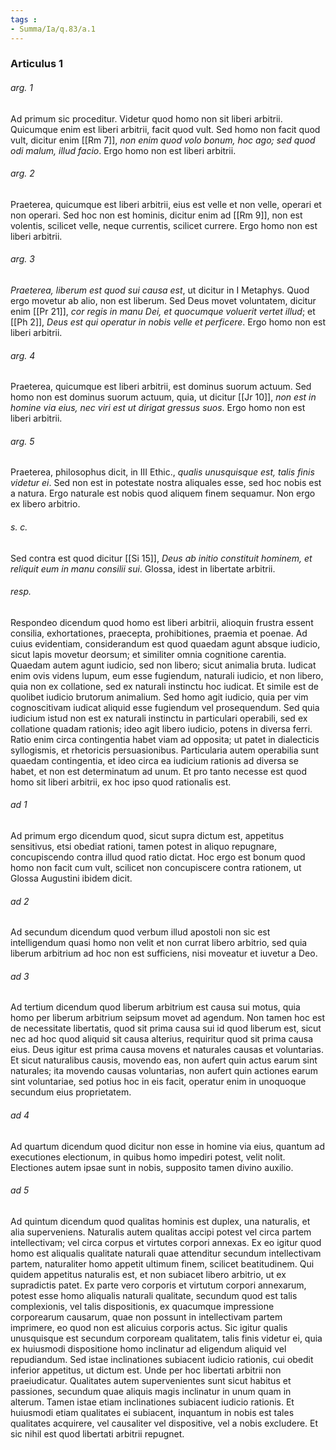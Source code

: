 ```yaml
---
tags : 
- Summa/Ia/q.83/a.1
---
```


### Articulus 1

###### arg. 1
Ad primum sic proceditur. Videtur quod homo non sit liberi arbitrii. Quicumque enim est liberi arbitrii, facit quod vult. Sed homo non facit quod vult, dicitur enim [[Rm 7]], *non enim quod volo bonum, hoc ago; sed quod odi malum, illud facio*. Ergo homo non est liberi arbitrii.

###### arg. 2
Praeterea, quicumque est liberi arbitrii, eius est velle et non velle, operari et non operari. Sed hoc non est hominis, dicitur enim ad [[Rm 9]], non est volentis, scilicet velle, neque currentis, scilicet currere. Ergo homo non est liberi arbitrii.

###### arg. 3
*Praeterea, liberum est quod sui causa est*, ut dicitur in I Metaphys. Quod ergo movetur ab alio, non est liberum. Sed Deus movet voluntatem, dicitur enim [[Pr 21]], *cor regis in manu Dei, et quocumque voluerit vertet illud*; et [[Ph 2]], *Deus est qui operatur in nobis velle et perficere*. Ergo homo non est liberi arbitrii.

###### arg. 4
Praeterea, quicumque est liberi arbitrii, est dominus suorum actuum. Sed homo non est dominus suorum actuum, quia, ut dicitur [[Jr 10]], *non est in homine via eius, nec viri est ut dirigat gressus suos*. Ergo homo non est liberi arbitrii.

###### arg. 5
Praeterea, philosophus dicit, in III Ethic., *qualis unusquisque est, talis finis videtur ei*. Sed non est in potestate nostra aliquales esse, sed hoc nobis est a natura. Ergo naturale est nobis quod aliquem finem sequamur. Non ergo ex libero arbitrio.

###### s. c.
Sed contra est quod dicitur [[Si 15]], *Deus ab initio constituit hominem, et reliquit eum in manu consilii sui*. Glossa, idest in libertate arbitrii.

###### resp.
Respondeo dicendum quod homo est liberi arbitrii, alioquin frustra essent consilia, exhortationes, praecepta, prohibitiones, praemia et poenae. Ad cuius evidentiam, considerandum est quod quaedam agunt absque iudicio, sicut lapis movetur deorsum; et similiter omnia cognitione carentia. Quaedam autem agunt iudicio, sed non libero; sicut animalia bruta. Iudicat enim ovis videns lupum, eum esse fugiendum, naturali iudicio, et non libero, quia non ex collatione, sed ex naturali instinctu hoc iudicat. Et simile est de quolibet iudicio brutorum animalium. Sed homo agit iudicio, quia per vim cognoscitivam iudicat aliquid esse fugiendum vel prosequendum. Sed quia iudicium istud non est ex naturali instinctu in particulari operabili, sed ex collatione quadam rationis; ideo agit libero iudicio, potens in diversa ferri. Ratio enim circa contingentia habet viam ad opposita; ut patet in dialecticis syllogismis, et rhetoricis persuasionibus. Particularia autem operabilia sunt quaedam contingentia, et ideo circa ea iudicium rationis ad diversa se habet, et non est determinatum ad unum. Et pro tanto necesse est quod homo sit liberi arbitrii, ex hoc ipso quod rationalis est.

###### ad 1
Ad primum ergo dicendum quod, sicut supra dictum est, appetitus sensitivus, etsi obediat rationi, tamen potest in aliquo repugnare, concupiscendo contra illud quod ratio dictat. Hoc ergo est bonum quod homo non facit cum vult, scilicet non concupiscere contra rationem, ut Glossa Augustini ibidem dicit.

###### ad 2
Ad secundum dicendum quod verbum illud apostoli non sic est intelligendum quasi homo non velit et non currat libero arbitrio, sed quia liberum arbitrium ad hoc non est sufficiens, nisi moveatur et iuvetur a Deo.

###### ad 3
Ad tertium dicendum quod liberum arbitrium est causa sui motus, quia homo per liberum arbitrium seipsum movet ad agendum. Non tamen hoc est de necessitate libertatis, quod sit prima causa sui id quod liberum est, sicut nec ad hoc quod aliquid sit causa alterius, requiritur quod sit prima causa eius. Deus igitur est prima causa movens et naturales causas et voluntarias. Et sicut naturalibus causis, movendo eas, non aufert quin actus earum sint naturales; ita movendo causas voluntarias, non aufert quin actiones earum sint voluntariae, sed potius hoc in eis facit, operatur enim in unoquoque secundum eius proprietatem.

###### ad 4
Ad quartum dicendum quod dicitur non esse in homine via eius, quantum ad executiones electionum, in quibus homo impediri potest, velit nolit. Electiones autem ipsae sunt in nobis, supposito tamen divino auxilio.

###### ad 5
Ad quintum dicendum quod qualitas hominis est duplex, una naturalis, et alia superveniens. Naturalis autem qualitas accipi potest vel circa partem intellectivam; vel circa corpus et virtutes corpori annexas. Ex eo igitur quod homo est aliqualis qualitate naturali quae attenditur secundum intellectivam partem, naturaliter homo appetit ultimum finem, scilicet beatitudinem. Qui quidem appetitus naturalis est, et non subiacet libero arbitrio, ut ex supradictis patet. Ex parte vero corporis et virtutum corpori annexarum, potest esse homo aliqualis naturali qualitate, secundum quod est talis complexionis, vel talis dispositionis, ex quacumque impressione corporearum causarum, quae non possunt in intellectivam partem imprimere, eo quod non est alicuius corporis actus. Sic igitur qualis unusquisque est secundum corpoream qualitatem, talis finis videtur ei, quia ex huiusmodi dispositione homo inclinatur ad eligendum aliquid vel repudiandum. Sed istae inclinationes subiacent iudicio rationis, cui obedit inferior appetitus, ut dictum est. Unde per hoc libertati arbitrii non praeiudicatur. Qualitates autem supervenientes sunt sicut habitus et passiones, secundum quae aliquis magis inclinatur in unum quam in alterum. Tamen istae etiam inclinationes subiacent iudicio rationis. Et huiusmodi etiam qualitates ei subiacent, inquantum in nobis est tales qualitates acquirere, vel causaliter vel dispositive, vel a nobis excludere. Et sic nihil est quod libertati arbitrii repugnet.

